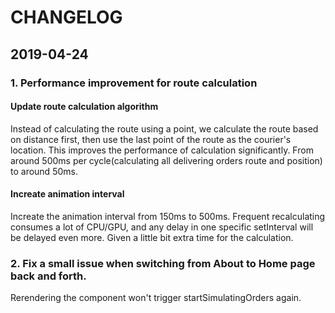 CHANGELOG
=========

## 2019-04-24

### 1. Performance improvement for route calculation
#### Update route calculation algorithm
Instead of calculating the route using a point, we calculate
the route based on distance first, then use the last point of
the route as the courier's location. This improves the
performance of calculation significantly. From around 500ms
per cycle(calculating all delivering orders route and position)
to around 50ms.

#### Increate animation interval
Increate the animation interval from 150ms to 500ms. Frequent
recalculating consumes a lot of CPU/GPU, and any delay in one
specific setInterval will be delayed even more. Given a little
bit extra time for the calculation.

### 2. Fix a small issue when switching from About to Home page back and forth.
Rerendering the component won't trigger startSimulatingOrders again.


